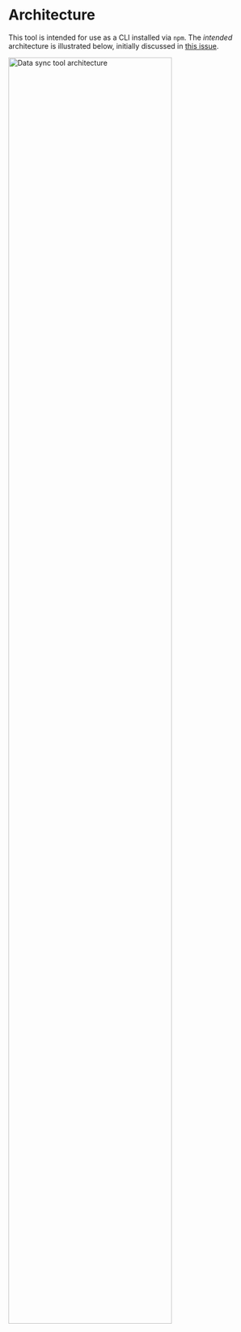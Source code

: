 # Architecture

This tool is intended for use as a CLI installed via `npm`. The _intended_ architecture is illustrated below, initially discussed in [this issue](https://github.com/TwinePlatform/hq/issues/2).

<img alt="Data sync tool architecture" src="https://user-images.githubusercontent.com/12719553/40851875-86d6e908-65c0-11e8-8aea-73b8bb7d614f.png" width="80%">
